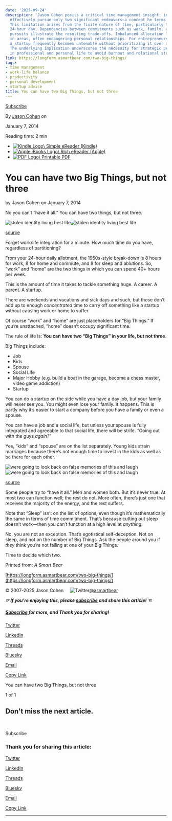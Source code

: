 ```yaml
---
date: '2025-09-24'
description: 'Jason Cohen posits a critical time management insight: individuals can
  effectively pursue only two significant endeavors—a concept he terms "Big Things."
  This limitation arises from the finite nature of time, particularly the structured
  24-hour day. Dependencies between commitments such as work, family, and personal
  pursuits illustrate the resulting trade-offs. Imbalanced allocation leads to neglect
  in areas, often endangering personal relationships. For entrepreneurs, initiating
  a startup frequently becomes untenable without prioritizing it over other endeavors.
  The underlying implication underscores the necessity for strategic prioritization
  in professional and personal life to avoid burnout and relational strain.'
link: https://longform.asmartbear.com/two-big-things/
tags:
- time management
- work-life balance
- productivity
- personal development
- startup advice
title: You can have two Big Things, but not three
---
```


[Subscribe](https://longform.asmartbear.com/subscribe/)

By [Jason Cohen](https://longform.asmartbear.com/jason-cohen/) on

January 7, 2014

Reading time: 2 min

- [![Kindle Logo](https://longform.asmartbear.com/images/kindle.png)\\
Simple eReader (Kindle)](https://public.asmartbear.com/books/anthology/dist/two-big-things/two-big-things-kindle.epub)
- [![Apple iBooks Logo](https://longform.asmartbear.com/images/epub.png)\\
Rich eReader (Apple)](https://public.asmartbear.com/books/anthology/dist/two-big-things/two-big-things.epub)
- [![PDF Logo](https://longform.asmartbear.com/images/pdf-64.png)\\
Printable PDF](https://public.asmartbear.com/books/anthology/dist/two-big-things/two-big-things-2up.pdf)

# You can have two Big Things, but not three

by Jason Cohen on January 7, 2014

No you can’t “have it all.” You can have two things, but not three.

![stolen identity living best life](https://longform.asmartbear.com/two-big-things/l-stolen-identity-living-best-life-1024w.jpg)![stolen identity living best life](https://longform.asmartbear.com/two-big-things/stolen-identity-living-best-life-2226w.jpg)

[source](https://andertoons.com/crime/cartoon/9091/stolen-identity-living-best-life?utm_source=longform.asmartbear.com&utm_campaign=longform.asmartbear.com&utm_medium=post)

Forget work/life integration for a minute. How much time do you have, regardless of partitioning?

From your 24-hour daily allotment, the 1950s-style break-down is 8 hours for work, 8 for home and commute, and 8 for sleep and ablutions. So, “work” and “home” are the two things in which you can spend 40+ hours per week.

This is the amount of time it takes to tackle something huge. A career. A parent. A startup.

There are weekends and vacations and sick days and such, but those don’t add up to enough _concentrated_ time to carry off something like a startup without causing work or home to suffer.

Of course “work” and “home” are just placeholders for “Big Things.” If you’re unattached, “home” doesn’t occupy significant time.

The rule of life is: **You can have two “Big Things” in your life, but not three**.

Big Things include:

- Job
- Kids
- Spouse
- Social Life
- Major Hobby (e.g. build a boat in the garage, become a chess master, video game addiction)
- Startup

You can do a startup on the side while you have a day job, but your family will never see you. You might even lose your family. It happens. This is partly why it’s easier to start a company before you have a family or even a spouse.

You can have a job and a social life, but unless your spouse is fully integrated and agreeable to that social life, there will be strife. “Going out with the guys _again?_”

Yes, “kids” and “spouse” are on the list separately. Young kids strain marriages because there’s not enough time to invest in the kids as well as be there for each other.

![were going to look back on false memories of this and laugh](https://longform.asmartbear.com/two-big-things/l-were-going-look-back-on-false-memories-laugh-966w.jpg)![were going to look back on false memories of this and laugh](https://longform.asmartbear.com/two-big-things/were-going-look-back-on-false-memories-laugh-2168w.jpg)

[source](https://andertoons.com/memory/cartoon/7810/were-going-to-look-back-on-false-memories-of-this-and-laugh?utm_source=longform.asmartbear.com&utm_campaign=longform.asmartbear.com&utm_medium=post)

Some people try to “have it all.” Men and women both. But it’s never true. At most two can function well; the rest do not. More often, there’s just one that receives the majority of the energy, and the rest suffers.

Note that “Sleep” isn’t on the list of options, even though it’s mathematically the same in terms of time commitment. That’s because cutting out sleep doesn’t work⁠—then you can’t function at a high level at _anything_.

No, you are not an exception. That’s egotistical self-deception. Not on sleep, and not on the number of Big Things. Ask the people around you if _they_ think you’re not failing at one of your Big Things.

Time to decide which two.

Printed from: _A Smart Bear_

[https://longform.asmartbear.com/two-big-things/](https://longform.asmartbear.com/two-big-things/)

© 2007-2025 Jason Cohen
    ![Twitter](https://longform.asmartbear.com/images/twitter.png)[@asmartbear](https://twitter.com/intent/user?screen_name=asmartbear)

**_☞ If you're enjoying this, please [subscribe](https://longform.asmartbear.com/subscribe/) and share this article! ☜_**

##### [Subscribe](https://longform.asmartbear.com/subscribe) for more, and  Thank you for sharing!

[Twitter](https://twitter.com/intent/tweet?url=https%3a%2f%2flongform.asmartbear.com%2ftwo-big-things%2f%3futm_content%3dshare-button&text=From%20%40asmartbear%3a%0a%0aNo%20you%20can%27t%20%22have%20it%20all.%22%20%20You%20can%20have%20two%20things%2c%20but%20not%20three.%0a%0a)

[LinkedIn](https://www.linkedin.com/shareArticle?mini=true&url=https%3a%2f%2flongform.asmartbear.com%2ftwo-big-things%2f%3futm_content%3dshare-button&title=You%20can%20have%20two%20Big%20Things%2c%20but%20not%20three%0a&summary=No%20you%20can%27t%20%22have%20it%20all.%22%20%20You%20can%20have%20two%20things%2c%20but%20not%20three.&source=A+Smart+Bear)

[Threads](https://www.threads.net/@theasmartbear)

[Bluesky](https://bsky.app/intent/compose?text=From%20%40asmartbear.com%3a%20No%20you%20can%27t%20%22have%20it%20all.%22%20%20You%20can%20have%20two%20things%2c%20but%20not%20three.%20https%3a%2f%2flongform.asmartbear.com%2ftwo-big-things%2f%3futm_content%3dshare-button)

[Email](mailto:?subject=Article%3a%20You%20can%20have%20two%20Big%20Things%2c%20but%20not%20three%0a&body=Sharing%20this%20article%20with%20you.%20%20Summary%3a%0a%0aNo%20you%20can%27t%20%22have%20it%20all.%22%20%20You%20can%20have%20two%20things%2c%20but%20not%20three.%0a%0ahttps%3a%2f%2flongform.asmartbear.com%2ftwo-big-things%2f%3futm_content%3dshare-button)

[Copy Link](https://longform.asmartbear.com/two-big-things/?utm_content=share-button)

You can have two Big Things, but not three

1 of 1

## Don't miss the next article.

​

Subscribe

### Thank you for sharing this article:

[Twitter](https://twitter.com/intent/tweet?url=https%3a%2f%2flongform.asmartbear.com%2ftwo-big-things%2f%3futm_content%3dshare-button&text=From%20%40asmartbear%3a%0a%0aNo%20you%20can%27t%20%22have%20it%20all.%22%20%20You%20can%20have%20two%20things%2c%20but%20not%20three.%0a%0a)

[LinkedIn](https://www.linkedin.com/shareArticle?mini=true&url=https%3a%2f%2flongform.asmartbear.com%2ftwo-big-things%2f%3futm_content%3dshare-button&title=You%20can%20have%20two%20Big%20Things%2c%20but%20not%20three%0a&summary=No%20you%20can%27t%20%22have%20it%20all.%22%20%20You%20can%20have%20two%20things%2c%20but%20not%20three.&source=A+Smart+Bear)

[Threads](https://www.threads.net/@theasmartbear)

[Bluesky](https://bsky.app/intent/compose?text=From%20%40asmartbear.com%3a%20No%20you%20can%27t%20%22have%20it%20all.%22%20%20You%20can%20have%20two%20things%2c%20but%20not%20three.%20https%3a%2f%2flongform.asmartbear.com%2ftwo-big-things%2f%3futm_content%3dshare-button)

[Email](mailto:?subject=Article%3a%20You%20can%20have%20two%20Big%20Things%2c%20but%20not%20three%0a&body=Sharing%20this%20article%20with%20you.%20%20Summary%3a%0a%0aNo%20you%20can%27t%20%22have%20it%20all.%22%20%20You%20can%20have%20two%20things%2c%20but%20not%20three.%0a%0ahttps%3a%2f%2flongform.asmartbear.com%2ftwo-big-things%2f%3futm_content%3dshare-button)

[Copy Link](https://longform.asmartbear.com/two-big-things/?utm_content=share-button)

* * *
